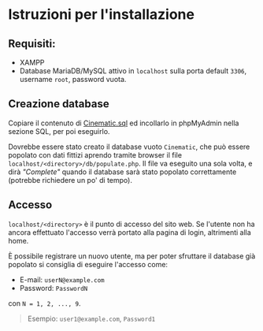 # Istruzioni per l'installazione

## Requisiti:

- XAMPP
- Database MariaDB/MySQL attivo in `localhost` sulla porta default `3306`, username `root`, password vuota.

## Creazione database

Copiare il contenuto di [Cinematic.sql](db/Cinematic.sql) ed incollarlo in phpMyAdmin nella sezione SQL, per poi eseguirlo.

Dovrebbe essere stato creato il database vuoto `Cinematic`, che può essere popolato con dati fittizi aprendo tramite browser il file `localhost/<directory>/db/populate.php`. Il file va eseguito una sola volta, e dirà _"Complete"_ quando il database sarà stato popolato correttamente (potrebbe richiedere un po' di tempo).

## Accesso

`localhost/<directory>` è il punto di accesso del sito web. Se l'utente non ha ancora effettuato l'accesso verrà portato alla pagina di login, altrimenti alla home.

È possibile registrare un nuovo utente, ma per poter sfruttare il database già popolato si consiglia di eseguire l'accesso come:

- E-mail: `userN@example.com`
- Password: `PasswordN`

con `N = 1, 2, ..., 9`.

> Esempio: `user1@example.com`, `Password1` 